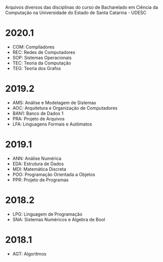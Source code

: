 Arquivos diversos das disciplinas do curso de Bacharelado em Ciência da Computação na Universidade do Estado de Santa Catarina - UDESC

# 2020.1

- COM: Compiladores
- REC: Redes de Computadores
- SOP: Sistemas Operacionais
- TEC: Teoria da Computação
- TEG: Teoria dos Grafos

# 2019.2

- AMS: Análise e Modelagem de Sistemas
- AOC: Arquitetura e Organização de Computadores
- BAN1: Banco de Dados 1
- PRA: Projeto de Arquivos
- LFA: Linguagens Formais e Autômatos

# 2019.1

- ANN: Análise Numérica
- EDA: Estrutura de Dados
- MDI: Matemática Discreta
- POO: Programação Orientada a Objetos
- PPR: Projeto de Programas

# 2018.2

- LPG: Linguagem de Programação
- SNA: Sistemas Numéricos e Algebra de Bool

# 2018.1

- AGT: Algoritmos
